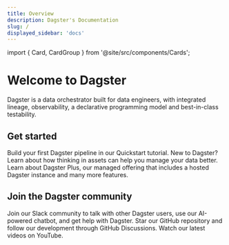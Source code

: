 ```yaml
---
title: Overview
description: Dagster's Documentation
slug: /
displayed_sidebar: 'docs'
---
```


import { Card, CardGroup } from '@site/src/components/Cards';

# Welcome to Dagster

Dagster is a data orchestrator built for data engineers, with integrated lineage, observability, a declarative programming model and best-in-class testability.

<CodeExample filePath="getting-started/hello-world.py" language="python" />

## Get started

<CardGroup cols={3}>
  <Card title="Quickstart" href="/getting-started/quickstart">
      Build your first Dagster pipeline in our Quickstart tutorial.
  </Card>
  <Card title="Thinking in Assets"  href="/concepts/assets/thinking-in-assets">
    New to Dagster? Learn about how thinking in assets can help you manage your data better.
  </Card>
  <Card title="Dagster Plus" href="/dagster-plus/whats-dagster-plus">
    Learn about Dagster Plus, our managed offering that includes a hosted Dagster instance and many more features.
  </Card>
</CardGroup>

## Join the Dagster community

<CardGroup cols={3}>
  <Card title="Slack" href="https://dagster.io/slack">
    Join our Slack community to talk with other Dagster users, use our AI-powered chatbot, and get help with Dagster.
  </Card>
  <Card title="GitHub" href="https://github.com/dagster-io/dagster">
    Star our GitHub repository and follow our development through GitHub Discussions.
  </Card>
  <Card title="Youtube" href="https://www.youtube.com/@dagsterio">
    Watch our latest videos on YouTube.
  </Card>
</CardGroup>
